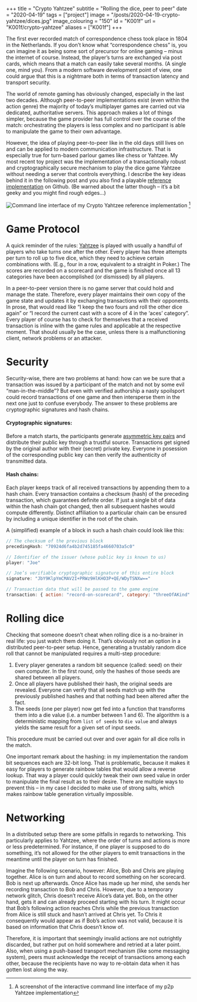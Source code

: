 +++
title = "Crypto Yahtzee"
subtitle = "Rolling the dice, peer to peer"
date = "2020-04-19"
tags = ["project"]
image = "/posts/2020-04-19-crypto-yahtzee/dices.jpg"
image_colouring = "150"
id = "K001f"
url = "K001f/crypto-yahtzee"
aliases = ["K001f"]
+++

The first ever recorded match of correspondence chess took place in 1804 in the Netherlands. If you don’t know what “correspondence chess” is, you can imagine it as being some sort of precursor for online gaming – minus the internet of course. Instead, the player’s turns are exchanged via post cards, which means that a match can easily take several months. (A single one, mind you). From a modern software development point of view, one could argue that this is a nightmare both in terms of transaction latency and transport security.

The world of remote gaming has obviously changed, especially in the last two decades. Although peer-to-peer implementations exist (even within the action genre) the majority of today’s multiplayer games are carried out via dedicated, authoritative servers. This approach makes a lot of things simpler, because the game provider has full control over the course of the match: orchestrating the players is less complex and no participant is able to manipulate the game to their own advantage.

However, the idea of playing peer-to-peer like in the old days still lives on and can be applied to modern communication infrastructure. That is especially true for turn-based parlour games like chess or Yahtzee. My most recent toy project was the implementation of a transactionally robust and cryptographically secure mechanism to play the dice game Yahtzee without needing a server that controls everything. I describe the key ideas behind it in the following post and you also find a playable [reference implementation](https://github.com/jotaen/crypto-yahtzee) on Github. (Be warned about the latter though – it’s a bit geeky and you might find rough edges…)

![Command line interface of my Crypto Yahtzee reference implementation](/posts/2020-04-19-crypto-yahtzee/game-screenshot.jpg)
[^1]

# Game Protocol

A quick reminder of the rules: [Yahtzee](https://en.wikipedia.org/wiki/Yahtzee) is played with usually a handful of players who take turns one after the other. Every player has three attempts per turn to roll up to five dice, which they need to achieve certain combinations with. (E.g., four in a row, equivalent to a straight in Poker.) The scores are recorded on a scorecard and the game is finished once all 13 categories have been accomplished (or dismissed) by all players.

In a peer-to-peer version there is no game server that could hold and manage the state. Therefore, every player maintains their own copy of the game state and updates it by exchanging transactions with their opponents. In prose, that would read like “I keep the two fours and roll the other dice again” or “I record the current cast with a score of 4 in the ‘aces’ category”. Every player of course has to check for themselves that a received transaction is inline with the game rules and applicable at the respective moment. That should usually be the case, unless there is a malfunctioning client, network problems or an attacker.

# Security

Security-wise, there are two problems at hand: how can we be sure that a transaction was issued by a participant of the match and not by some evil “man-in-the-middle”? But even with verified authorship a nasty spoilsport could record transactions of one game and then intersperse them in the next one just to confuse everybody. The answer to these problems are cryptographic signatures and hash chains.

#### Cryptographic signatures:
Before a match starts, the participants generate [asymmetric key pairs](https://en.wikipedia.org/wiki/Public-key_cryptography) and distribute their public key through a trustful source. Transactions get signed by the original author with their (secret) private key. Everyone in posession of the corresponding public key can then verify the authenticity of transmitted data.

#### Hash chains:
Each player keeps track of all received transactions by appending them to a hash chain. Every transaction contains a checksum (hash) of the preceding transaction, which guarantees definite order. If just a single bit of data within the hash chain got changed, then all subsequent hashes would compute differently. Distinct affiliation to a particular chain can be ensured by including a unique identifier in the root of the chain.

A (simplified) example of a block in such a hash chain could look like this:

```js
// The checksum of the previous block
precedingHash: "70924d6fa4b2d745185fa4660703a5c0"

// Identifier of the issuer (whose public key is known to us)
player: "Joe"

// Joe’s verifiable cryptographic signature of this entire block
signature: "JbY9KlpYmCMAV2I+PRWz9HlKHO3P+QE/WDyTSNXw=="

// Transaction data that will be passed to the game engine
transaction: { action: "record-on-scorecard", category: "threeOfAKind" }
```

# Rolling dice

Checking that someone doesn’t cheat when rolling dice is a no-brainer in real life: you just watch them doing it. That’s obviously not an option in a distributed peer-to-peer setup. Hence, generating a trustably random dice roll that cannot be manipulated requires a multi-step procedure:

1. Every player generates a random bit sequence (called: seed) on their own computer. In the first round, only the hashes of those seeds are shared between all players.
2. Once all players have published their hash, the original seeds are revealed. Everyone can verify that all seeds match up with the previously published hashes and that nothing had been altered after the fact.
3. The seeds (one per player) now get fed into a function that transforms them into a die value (i.e. a number between 1 and 6). The algorithm is a deterministic mapping from `list of seeds` to `die value` and always yields the same result for a given set of input seeds.

This procedure must be carried out over and over again for all dice rolls in the match.

One important remark about the hashing: in my implementation the random bit sequences each are 32-bit long. That is problematic, because it makes it easy for players to generate rainbow tables that would allow a reverse lookup. That way a player could quickly tweak their own seed value in order to manipulate the final result as to their desire. There are multiple ways to prevent this – in my case I decided to make use of strong salts, which makes rainbow table generation virtually impossible.

# Networking

In a distributed setup there are some pitfalls in regards to networking. This particularly applies to Yahtzee, where the order of turns and actions is more or less predetermined. For instance, if one player is supposed to do something, it’s not allowed for the other players to emit transactions in the meantime until the player on turn has finished.

Imagine the following scenario, however: Alice, Bob and Chris are playing together. Alice is on turn and about to record something on her scorecard. Bob is next up afterwards. Once Alice has made up her mind, she sends her recording transaction to Bob and Chris. However, due to a temporary network glitch, Chris doesn’t receive Alice’s data yet. Bob, on the other hand, gets it and can already proceed starting with his turn. It might occur that Bob’s following action reaches Chris while the previous transaction from Alice is still stuck and hasn’t arrived at Chris yet. To Chris it consequently would appear as if Bob’s action was not valid, because it is based on information that Chris doesn’t know of.

Therefore, it is important that seemingly invalid actions are not outrightly discarded, but rather put on hold somewhere and retried at a later point. Also, when using a push-based transport mechanism (like some messaging system), peers must acknowledge the receipt of transactions among each other, because the recipients have no way to re-obtain data when it has gotten lost along the way.


[^1]: A screenshot of the interactive command line interface of my p2p Yahtzee implementation
